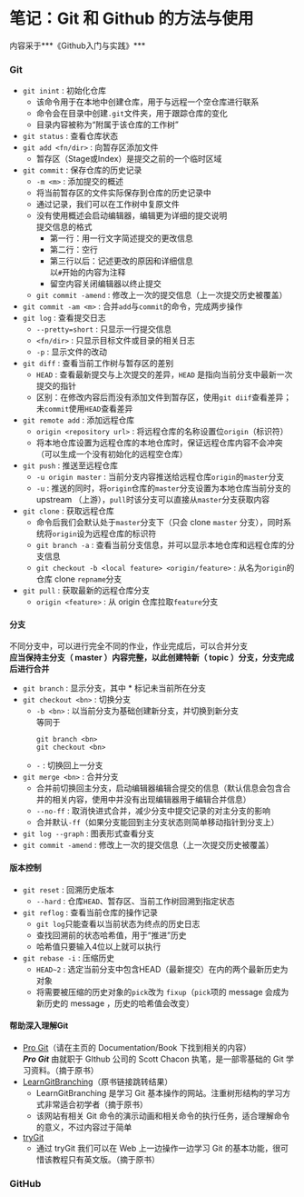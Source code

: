 # 笔记：Git 和 Github 的方法与使用

内容采于***《Github入门与实践》***  

### Git

- `git inint` : 初始化仓库  
  - 该命令用于在本地中创建仓库，用于与远程一个空仓库进行联系  
  - 命令会在目录中创建`.git`文件夹，用于跟踪仓库的变化  
  - 目录内容被称为“附属于该仓库的工作树”  
- `git status` : 查看仓库状态  
- `git add <fn/dir>` : 向暂存区添加文件  
  - 暂存区（Stage或Index）是提交之前的一个临时区域  
- `git commit` : 保存仓库的历史记录  
  - `-m <m>` : 添加提交的概述  
  - 将当前暂存区的文件实际保存到仓库的历史记录中  
  - 通过记录，我们可以在工作树中复原文件  
  - 没有使用概述会启动编辑器，编辑更为详细的提交说明  
    提交信息的格式  
    - 第一行：用一行文字简述提交的更改信息  
    - 第二行：空行  
    - 第三行以后：记述更改的原因和详细信息  
    以`#`开始的内容为注释  
    - 留空内容关闭编辑器以终止提交  
  - `git commit -amend` : 修改上一次的提交信息（上一次提交历史被覆盖）  
- `git commit -am <m>` : 合并`add`与`commit`的命令，完成两步操作  
- `git log` : 查看提交日志  
  - `--pretty=short` : 只显示一行提交信息  
  - `<fn/dir>` : 只显示目标文件或目录的相关日志  
  - `-p` : 显示文件的改动  
- `git diff` : 查看当前工作树与暂存区的差别  
  - `HEAD` : 查看最新提交与上次提交的差异，`HEAD` 是指向当前分支中最新一次提交的指针  
  - 区别：在修改内容后而没有添加文件到暂存区，使用`git diif`查看差异；未`commit`使用`HEAD`查看差异  
- `git remote add` : 添加远程仓库  
  - `origin <repository url>` : 将远程仓库的名称设置位`origin`（标识符）  
  - 将本地仓库设置为远程仓库的本地仓库时，保证远程仓库内容不会冲突（可以生成一个没有初始化的远程空仓库）  
- `git push` : 推送至远程仓库  
  - `-u origin master` : 当前分支内容推送给远程仓库`origin`的`master`分支  
  - `-u` : 推送的同时，将`origin`仓库的`master`分支设置为本地仓库当前分支的 upstream （上游），`pull`时该分支可以直接从`master`分支获取内容 
- `git clone` : 获取远程仓库  
  - 命令后我们会默认处于`master`分支下（只会 clone `master` 分支），同时系统将`origin`设为远程仓库的标识符  
  - `git branch -a` : 查看当前分支信息，并可以显示本地仓库和远程仓库的分支信息  
  - `git checkout -b <local feature> <origin/feature>` : 从名为`origin`的仓库 clone `repname`分支  
- `git pull` : 获取最新的远程仓库分支  
  - `origin <feature>` : 从 origin 仓库拉取`feature`分支  

#### 分支

不同分支中，可以进行完全不同的作业，作业完成后，可以合并分支  
**应当保持主分支（ master ）内容完整，以此创建特新（ topic ）分支，分支完成后进行合并**  

- `git branch` : 显示分支，其中 * 标记未当前所在分支  
- `git checkout <bn>` : 切换分支  
  - `-b <bn>` : 以当前分支为基础创建新分支，并切换到新分支  
    等同于  
    ```
    git branch <bn>
    git checkout <bn>
    ```
  - `-` : 切换回上一分支  
- `git merge <bn>` : 合并分支  
  - 合并前切换回主分支，启动编辑器编辑合提交的信息（默认信息会包含合并的相关内容，使用中并没有出现编辑器用于编辑合并信息）  
  - `--no-ff` : 取消快进式合并，减少分支中提交记录的对主分支的影响  
  - 合并默认`-ff`（如果分支能回到主分支状态则简单移动指针到分支上）  
- `git log --graph` : 图表形式查看分支  
- `git commit -amend` : 修改上一次的提交信息（上一次提交历史被覆盖）  



#### 版本控制

- `git reset` : 回溯历史版本  
  - `--hard` : 仓库`HEAD`、暂存区、当前工作树回溯到指定状态  
- `git reflog` : 查看当前仓库的操作记录  
  - `git log`只能查看以当前状态为终点的历史日志   
  - 查找回溯前的状态哈希值，用于“推进”历史  
  - 哈希值只要输入4位以上就可以执行  
- `git rebase -i` : 压缩历史  
  - `HEAD~2` : 选定当前分支中包含HEAD（最新提交）在内的两个最新历史为对象  
  - 将需要被压缩的历史对象的`pick`改为 `fixup`（`pick`项的 message 会成为新历史的 message ，历史的哈希值会改变）  

#### 帮助深入理解Git

- [Pro Git](http://git-scm.com)（请在主页的 Documentation/Book 下找到相关的内容）  
  ***Pro Git*** 由就职于 GIthub 公司的 Scott Chacon 执笔，是一部零基础的 Git 学习资料。（摘于原书）  
- [LearnGitBranching](https://learngitbranching.js.org)（原书链接跳转结果）  
  - LearnGitBranching 是学习 Git 基本操作的网站。注重树形结构的学习方式非常适合初学者（摘于原书）  
  - 该网站有相关 Git 命令的演示动画和相关命令的执行任务，适合理解命令的意义，不过内容过于简单  
- [tryGit](http://try.github.io)  
  - 通过 tryGit 我们可以在 Web 上一边操作一边学习 Git 的基本功能，很可惜该教程只有英文版。（摘于原书）  


### GitHub


